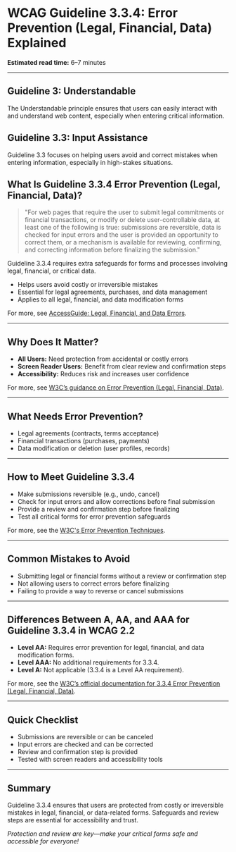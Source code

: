 <!--
title: 3.3.4 - Error Prevention (Legal, Financial, Data)
series: Making the Web Accessible for All
description: A practical guide to WCAG Guideline 3.3.4 (Error Prevention - Legal, Financial, Data)—what it means, why it matters, and how to help users avoid costly mistakes in critical transactions.
keywords: wcag 3.3.4, error prevention, legal, financial, data, accessibility, web standards, user experience
image: WCAG-Series-3.3.4.png
imageAlt: Blue text on yellow background saying, "Web Content Accessibiilty Guiedlines (WCAG) 3.3.4 Explained, Error Prevention (Legal, Financial, Data)"
status: published
date: 2025-07-03
excerpt: This guideline helps users avoid costly mistakes in critical transactions.
previous: /wcag/WCAG-Guideline-3-3-3-Error-Suggestion-Explained, Guideline 3.3.3 - Error Suggestion
next: /wcag/WCAG-Guideline-3-3-5-Help-Explained, Guideline 3.3.5 - Help
-->

# **WCAG Guideline 3.3.4: Error Prevention (Legal, Financial, Data) Explained**

**Estimated read time:** 6–7 minutes

---

## **Guideline 3: Understandable**

The Understandable principle ensures that users can easily interact with and understand web content, especially when entering critical information.

## **Guideline 3.3: Input Assistance**

Guideline 3.3 focuses on helping users avoid and correct mistakes when entering information, especially in high-stakes situations.

## **What Is Guideline 3.3.4 Error Prevention (Legal, Financial, Data)?**

<!-- [Illustration: User reviewing a summary before submitting a legal or financial form] -->

> "For web pages that require the user to submit legal commitments or financial transactions, or modify or delete user-controllable data, at least one of the following is true: submissions are reversible, data is checked for input errors and the user is provided an opportunity to correct them, or a mechanism is available for reviewing, confirming, and correcting information before finalizing the submission."

Guideline 3.3.4 requires extra safeguards for forms and processes involving legal, financial, or critical data.

- Helps users avoid costly or irreversible mistakes
- Essential for legal agreements, purchases, and data management
- Applies to all legal, financial, and data modification forms

For more, see [AccessGuide: Legal, Financial, and Data Errors](https://www.accessguide.io/guide/legal-financial-errors).

---

## **Why Does It Matter?**

<!-- [Infographic: Warning icon, contract, and user with assistive tech] -->

- **All Users:** Need protection from accidental or costly errors
- **Screen Reader Users:** Benefit from clear review and confirmation steps
- **Accessibility:** Reduces risk and increases user confidence

For more, see [W3C’s guidance on Error Prevention (Legal, Financial, Data)](https://www.w3.org/WAI/WCAG22/Understanding/error-prevention-legal-financial-data.html).

---

## **What Needs Error Prevention?**

<!-- [Grid: Legal forms, financial transactions, data modification interfaces] -->

- Legal agreements (contracts, terms acceptance)
- Financial transactions (purchases, payments)
- Data modification or deletion (user profiles, records)

---

## **How to Meet Guideline 3.3.4**

<!-- [Side-by-side: Good example (review and confirm step) vs. Bad example (immediate submission with no review)] -->

- Make submissions reversible (e.g., undo, cancel)
- Check for input errors and allow corrections before final submission
- Provide a review and confirmation step before finalizing
- Test all critical forms for error prevention safeguards

For more, see the [W3C's Error Prevention Techniques](https://www.w3.org/WAI/WCAG22/Techniques/general/G98).

---

## **Common Mistakes to Avoid**

<!-- [Do/Don't graphic: Left side with review step, right side with immediate, irreversible submission] -->

- Submitting legal or financial forms without a review or confirmation step
- Not allowing users to correct errors before finalizing
- Failing to provide a way to reverse or cancel submissions

---

## **Differences Between A, AA, and AAA for Guideline 3.3.4 in WCAG 2.2**

<!-- [Infographic: Three columns labeled A, AA, AAA with example requirements for each] -->

- **Level AA:** Requires error prevention for legal, financial, and data modification forms.
- **Level AAA:** No additional requirements for 3.3.4.
- **Level A:** Not applicable (3.3.4 is a Level AA requirement).

For more, see the [W3C’s official documentation for 3.3.4 Error Prevention (Legal, Financial, Data)](https://www.w3.org/WAI/WCAG22/Understanding/error-prevention-legal-financial-data.html).

---

## **Quick Checklist**

<!-- [Checklist graphic: Icons for review, undo, and warning] -->

- Submissions are reversible or can be canceled
- Input errors are checked and can be corrected
- Review and confirmation step is provided
- Tested with screen readers and accessibility tools

---

## **Summary**

<!-- [Illustration: User reviewing and confirming a critical transaction] -->

Guideline 3.3.4 ensures that users are protected from costly or irreversible mistakes in legal, financial, or data-related forms. Safeguards and review steps are essential for accessibility and trust.


*Protection and review are key—make your critical forms safe and accessible for everyone!* 
